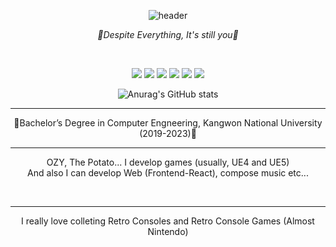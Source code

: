 <div align="center">

![header](https://capsule-render.vercel.app/api?type=soft&text=TRY%20SAY%20"HELLO%20OZY"&animation=twinkling&color=gradient)
  
*💖Despite Everything, It's still you💖*
  
<br>

<img src="https://img.shields.io/badge/Unreal4-0E1128?style=for-the-badge&logo=unrealengine&logoColor=white"> <img src="https://img.shields.io/badge/Unreal5-0E1128?style=for-the-badge&logo=unrealengine&logoColor=white"> <img src="https://img.shields.io/badge/Unity-000000?style=for-the-badge&logo=unity&logoColor=white">
<img src="https://img.shields.io/badge/Figma-F24E1E?style=for-the-badge&logo=figma&logoColor=white"> <img src="https://img.shields.io/badge/Photoshop-31A8FF?style=for-the-badge&logo=adobephotoshop&logoColor=white"> <img src="https://img.shields.io/badge/React-61DAFB?style=for-the-badge&logo=react&logoColor=white">

![Anurag's GitHub stats](https://github-readme-stats.vercel.app/api?username=OGYWORLD&show_icons=true&theme=radical)
<hr/>

🥔Bachelor’s Degree in Computer Engneering, Kangwon National University (2019-2023)🥔

<hr/>

OZY, The Potato... I develop games (usually, UE4 and UE5)
<br>
And also I can develop Web (Frontend-React), compose music etc...

<br>
<hr/>
I really love colleting Retro Consoles and Retro Console Games (Almost Nintendo)

</div>
